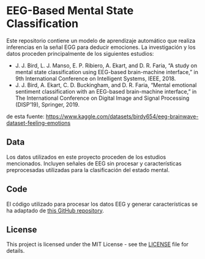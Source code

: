 # EEG-Based Mental State Classification
Este repositorio contiene un modelo de aprendizaje automático que realiza inferencias en la señal EGG para deducir emociones.
La investigación y los datos proceden principalmente de los siguientes estudios:

- J. J. Bird, L. J. Manso, E. P. Ribiero, A. Ekart, and D. R. Faria, “A study on mental state classification using EEG-based brain-machine interface,” in 9th International Conference on Intelligent Systems, IEEE, 2018.
- J. J. Bird, A. Ekart, C. D. Buckingham, and D. R. Faria, “Mental emotional sentiment classification with an EEG-based brain-machine interface,” in The International Conference on Digital Image and Signal Processing (DISP’19), Springer, 2019.

de esta fuente: https://www.kaggle.com/datasets/birdy654/eeg-brainwave-dataset-feeling-emotions

## Data

Los datos utilizados en este proyecto proceden de los estudios mencionados. Incluyen señales de EEG sin procesar y características preprocesadas utilizadas para la clasificación del estado mental.

## Code

El código utilizado para procesar los datos EEG y generar características se ha adaptado de [this GitHub repository](https://github.com/jordan-bird/eeg-feature-generation/tree/master).



## License

This project is licensed under the MIT License - see the [LICENSE](LICENSE) file for details.
